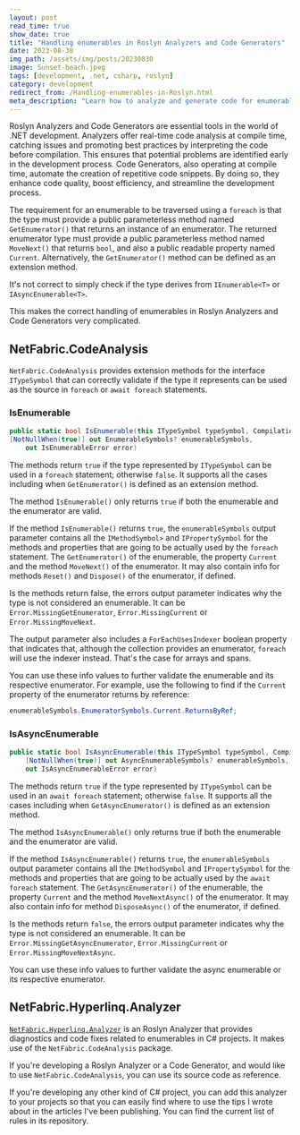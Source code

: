 ```yaml
---
layout: post
read_time: true
show_date: true
title: "Handling enumerables in Roslyn Analyzers and Code Generators"
date: 2023-08-30
img_path: /assets/img/posts/20230830
image: Sunset-beach.jpeg
tags: [development, .net, csharp, roslyn]
category: development
redirect_from: /Handling-enumerables-in-Roslyn.html
meta_description: "Learn how to analyze and generate code for enumerables in Roslyn analyzers and code generators, including requirements for foreach support and best practices for .NET development."
---
```


Roslyn Analyzers and Code Generators are essential tools in the world of .NET development. Analyzers offer real-time code analysis at compile time, catching issues and promoting best practices by interpreting the code before compilation. This ensures that potential problems are identified early in the development process. Code Generators, also operating at compile time, automate the creation of repetitive code snippets. By doing so, they enhance code quality, boost efficiency, and streamline the development process.

The requirement for an enumerable to be traversed using a `foreach` is that the type must provide a public parameterless method named `GetEnumerator()` that returns an instance of an enumerator. The returned enumerator type must provide a public parameterless method named `MoveNext()` that returns `bool`, and also a public readable property named `Current`. Alternatively, the `GetEnumerator()` method can be defined as an extension method.

It's not correct to simply check if the type derives from `IEnumerable<T>` or `IAsyncEnumerable<T>`.

This makes the correct handling of enumerables in Roslyn Analyzers and Code Generators very complicated.

## NetFabric.CodeAnalysis

`NetFabric.CodeAnalysis` provides extension methods for the interface `ITypeSymbol` that can correctly validate if the type it represents can be used as the source in `foreach` or `await foreach` statements.

### IsEnumerable

```csharp
public static bool IsEnumerable(this ITypeSymbol typeSymbol, Compilation compilation,
[NotNullWhen(true)] out EnumerableSymbols? enumerableSymbols,
    out IsEnumerableError error)
```

The methods return `true` if the type represented by `ITypeSymbol` can be used in a `foreach` statement; otherwise `false`. It supports all the cases including when `GetEnumerator()` is defined as an extension method.

The method `IsEnumerable()` only returns `true` if both the enumerable and the enumerator are valid.

If the method `IsEnumerable()` returns `true`, the `enumerableSymbols` output parameter contains all the `IMethodSymbol>` and `IPropertySymbol` for the methods and properties that are going to be actually used by the `foreach` statement. The `GetEnumerator()` of the enumerable, the property `Current` and the method `MoveNext()` of the enumerator. It may also contain info for methods `Reset()` and `Dispose()` of the enumerator, if defined.

Is the methods return false, the errors output parameter indicates why the type is not considered an enumerable. It can be `Error.MissingGetEnumerator`, `Error.MissingCurrent` or `Error.MissingMoveNext`.

The output parameter also includes a `ForEachUsesIndexer` boolean property that indicates that, although the collection provides an enumerator, `foreach` will use the indexer instead. That's the case for arrays and spans.

You can use these info values to further validate the enumerable and its respective enumerator. For example, use the following to find if the `Current` property of the enumerator returns by reference:

```csharp
enumerableSymbols.EnumeratorSymbols.Current.ReturnsByRef;
```

### IsAsyncEnumerable

```csharp
public static bool IsAsyncEnumerable(this ITypeSymbol typeSymbol, Compilation compilation,
    [NotNullWhen(true)] out AsyncEnumerableSymbols? enumerableSymbols,
    out IsAsyncEnumerableError error)
```

The methods return `true` if the type represented by `ITypeSymbol` can be used in an `await foreach` statement; otherwise `false`. It supports all the cases including when `GetAsyncEnumerator()` is defined as an extension method.

The method `IsAsyncEnumerable()` only returns true if both the enumerable and the enumerator are valid.

If the method `IsAsyncEnumerable()` returns `true`, the `enumerableSymbols` output parameter contains all the `IMethodSymbol` and `IPropertySymbol` for the methods and properties that are going to be actually used by the `await foreach` statement. The `GetAsyncEnumerator()` of the enumerable, the property `Current` and the method `MoveNextAsync()` of the enumerator. It may also contain info for method `DisposeAsync()` of the enumerator, if defined.

Is the methods return `false`, the errors output parameter indicates why the type is not considered an enumerable. It can be `Error.MissingGetAsyncEnumerator`, `Error.MissingCurrent` or `Error.MissingMoveNextAsync`.

You can use these info values to further validate the async enumerable or its respective enumerator.

## NetFabric.Hyperlinq.Analyzer

[`NetFabric.Hyperlinq.Analyzer`](https://github.com/NetFabric/NetFabric.Hyperlinq.Analyzer) is an Roslyn Analyzer that provides diagnostics and code fixes related to enumerables in C# projects. It makes use of the `NetFabric.CodeAnalysis` package.

If you're developing a Roslyn Analyzer or a Code Generator, and would like to use `NetFabric.CodeAnalysis`, you can use its source code as reference.

If you're developing any other kind of C# project, you can add this analyzer to your projects so that you can easily find where to use the tips I wrote about in the articles I've been publishing. You can find the current list of rules in its repository.

